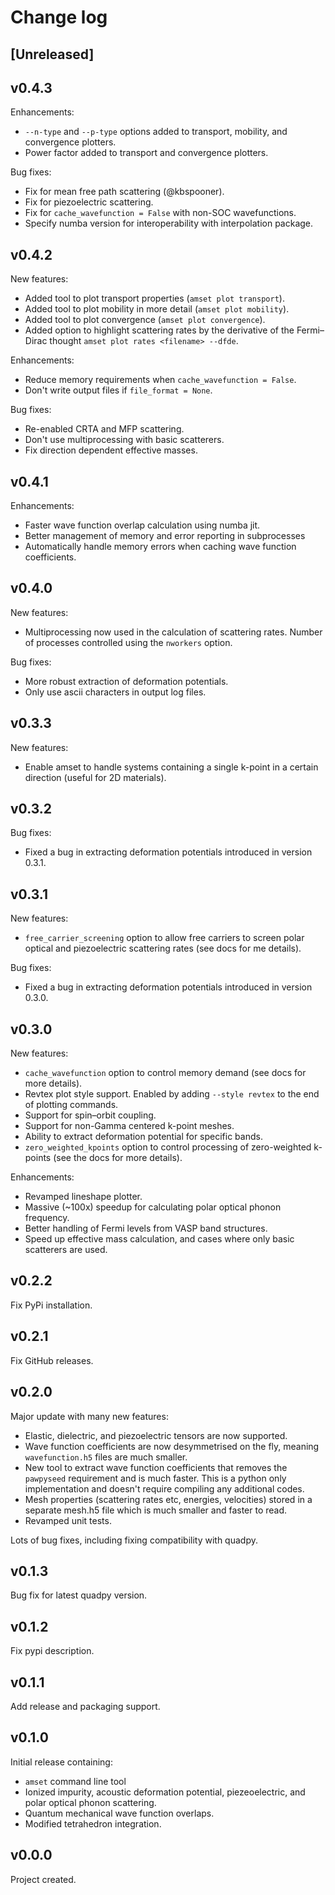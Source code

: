 # Change log

## [Unreleased]

## v0.4.3

Enhancements:

- `--n-type` and `--p-type` options added to transport, mobility, and convergence plotters.
- Power factor added to transport and convergence plotters.

Bug fixes:

- Fix for mean free path scattering (@kbspooner).
- Fix for piezoelectric scattering.
- Fix for `cache_wavefunction = False` with non-SOC wavefunctions.
- Specify numba version for interoperability with interpolation package.

## v0.4.2

New features:

- Added tool to plot transport properties (`amset plot transport`).
- Added tool to plot mobility in more detail (`amset plot mobility`).
- Added tool to plot convergence (`amset plot convergence`).
- Added option to highlight scattering rates by the derivative of the Fermi–Dirac
  thought `amset plot rates <filename> --dfde`.

Enhancements:

- Reduce memory requirements when `cache_wavefunction = False`.
- Don't write output files if `file_format = None`. 

Bug fixes:

- Re-enabled CRTA and MFP scattering.
- Don't use multiprocessing with basic scatterers.
- Fix direction dependent effective masses.

## v0.4.1

Enhancements:

- Faster wave function overlap calculation using numba jit.
- Better management of memory and error reporting in subprocesses
- Automatically handle memory errors when caching wave function coefficients.

## v0.4.0

New features:

- Multiprocessing now used in the calculation of scattering rates. Number of processes
  controlled using the `nworkers` option.

Bug fixes:

- More robust extraction of deformation potentials.
- Only use ascii characters in output log files.

## v0.3.3

New features:

- Enable amset to handle systems containing a single k-point in a certain direction
  (useful for 2D materials).

## v0.3.2

Bug fixes:

- Fixed a bug in extracting deformation potentials introduced in version 0.3.1.

## v0.3.1

New features:

- `free_carrier_screening` option to allow free carriers to screen polar optical and 
  piezoelectric scattering rates (see docs for me details).
 
Bug fixes:

- Fixed a bug in extracting deformation potentials introduced in version 0.3.0.

## v0.3.0

New features:

- `cache_wavefunction` option to control memory demand (see docs for more details).
- Revtex plot style support. Enabled by adding `--style revtex` to the end of 
  plotting commands.
- Support for spin–orbit coupling.
- Support for non-Gamma centered k-point meshes.
- Ability to extract deformation potential for specific bands.
- `zero_weighted_kpoints` option to control processing of zero-weighted k-points 
  (see the docs for more details).
  
Enhancements:

- Revamped lineshape plotter.
- Massive (~100x) speedup for calculating polar optical phonon frequency.
- Better handling of Fermi levels from VASP band structures.
- Speed up effective mass calculation, and cases where only basic scatterers are used.

## v0.2.2

Fix PyPi installation.

## v0.2.1

Fix GitHub releases.

## v0.2.0

Major update with many new features:

- Elastic, dielectric, and piezoelectric tensors are now supported.
- Wave function coefficients are now desymmetrised on the fly, meaning 
  `wavefunction.h5` files are much smaller.
- New tool to extract wave function coefficients that removes the `pawpyseed` 
  requirement and is much faster. This is a python only implementation and doesn't 
  require compiling any additional codes.
- Mesh properties (scattering rates etc, energies, velocities) stored in a separate 
  mesh.h5 file which is much smaller and faster to read.
- Revamped unit tests.

Lots of bug fixes, including fixing compatibility with quadpy.

## v0.1.3

Bug fix for latest quadpy version.

## v0.1.2

Fix pypi description.

## v0.1.1

Add release and packaging support.

## v0.1.0

Initial release containing:

- `amset` command line tool
- Ionized impurity, acoustic deformation potential, piezeoelectric, and polar
  optical phonon scattering.
- Quantum mechanical wave function overlaps.
- Modified tetrahedron integration.

## v0.0.0

Project created.
